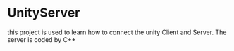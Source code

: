 # UnityServer
this project is used to learn how to connect the unity Client and Server.
The server is coded by C++
